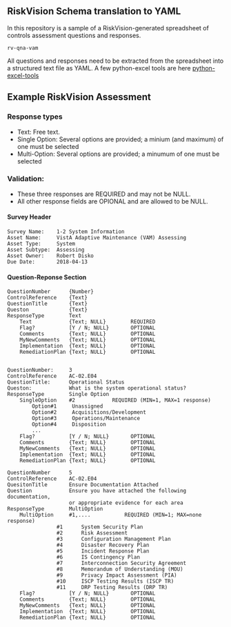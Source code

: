 ## RiskVision Schema translation to YAML

In this repository is a sample of a RiskVision-generated spreadsheet of controls assessment questions and responses.

```
rv-qna-vam
```

All  questions and responses need to be extracted from the spreadsheet into a structured text file as YAML.  A few python-excel tools are here [python-excel-tools](python-excel-tools.md)



## Example RiskVision Assessment

### Response types
* Text:  Free text.
* Single Option:  Several options are provided; a minium (and maximum) of one must be selected
* Multi-Option:   Several options are provided; a minumum of one must be selected

### Validation:
* These three responses are REQUIRED and may not be NULL. 
* All other response fields are OPIONAL and are allowed to be NULL.



#### Survey Header
```
Survey Name:	1-2 System Information
Asset Name:     VistA Adaptive Maintenance (VAM) Assessing
Asset Type:     System
Asset Subtype:  Assessing
Asset Owner:    Robert Disko
Due Date:       2018-04-13
```

#### Question-Reponse Section

```
QuestionNumber      {Number}
ControlReference    {Text}
QuestionTitle       {Text}
Queston             {Text}
ResponseType        Text
    Text            {Text; NULL}        REQUIRED
    Flag?           [Y / N; NULL}       OPTIONAL
    Comments        {Text; NULL}        OPTIONAL
    MyNewComments   {Text; NULL}        OPTIONAL
    Implementation  {Text; NULL}        OPTIONAL
    RemediationPlan {Text; NULL}        OPTIONAL


QuestionNumber:     3
ControlReference    AC-02.E04
QuestionTitle:      Operational Status
Queston:            What is the system operational status?
ResponseType        Single Option
    SingleOption    #2            REQUIRED (MIN=1, MAX=1 response)
        Option#1     Unassigned
        Option#2     Acquisitions/Development
        Option#3     Operations/Maintenance
        Option#4     Disposition
        ...
    Flag?           [Y / N; NULL}       OPTIONAL
    Comments        {Text; NULL}        OPTIONAL
    MyNewComments   {Text; NULL}        OPTIONAL
    Implementation  {Text; NULL}        OPTIONAL
    RemediationPlan {Text; NULL}        OPTIONAL 

QuestionNumber      5
ControlReference    AC-02.E04
QuesitonTitle       Ensure Documentation Attached
Question            Ensure you have attached the following documentation, 
                    or appropriate evidence for each area
ResponseType        MultiOption
    MultiOption     #1,....           REQUIRED (MIN=1; MAX=none response)
                #1      System Security Plan
                #2      Risk Assessment
                #3      Configuration Management Plan
                #4      Disaster Recovery Plan
                #5      Incident Response Plan
                #6      IS Contingency Plan
                #7      Interconnection Security Agreement
                #8      Memorandum of Understanding (MOU)
                #9      Privacy Impact Assessment (PIA)
                #10     ISCP Testing Results (ISCP TR)
                #11     DRP Testing Results (DRP TR)
    Flag?           [Y / N; NULL}       OPTIONAL
    Comments        {Text; NULL}        OPTIONAL
    MyNewComments   {Text; NULL}        OPTIONAL
    Implementation  {Text; NULL}        OPTIONAL
    RemediationPlan {Text; NULL}        OPTIONAL

```



